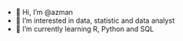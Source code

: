- 👋 Hi, I’m @azman
- 👀 I’m interested in data, statistic and data analyst
- 🌱 I’m currently learning R, Python and SQL
